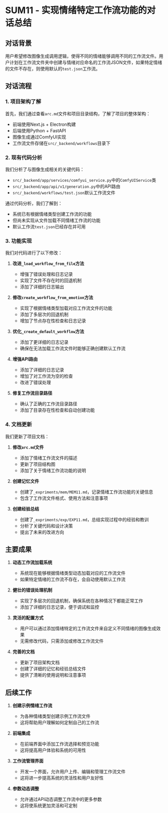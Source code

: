 # SUM11 - 实现情绪特定工作流功能的对话总结

## 对话背景

用户希望修改图像生成调用逻辑，使得不同的情绪能够调用不同的工作流文件。用户计划在工作流文件夹中创建与情绪对应命名的工作流JSON文件，如果特定情绪的文件不存在，则使用默认的`test.json`工作流。

## 对话流程

### 1. 项目架构了解

首先，我们通过查看`arc.md`文件和项目目录结构，了解了项目的整体架构：
- 前端使用Next.js + Electron构建
- 后端使用Python + FastAPI
- 图像生成通过ComfyUI实现
- 工作流文件存储在`src/_backend/workflows`目录下

### 2. 现有代码分析

我们分析了与图像生成相关的关键代码：
- `src/_backend/app/services/comfyui_service.py`中的`ComfyUIService`类
- `src/_backend/app/api/v1/generation.py`中的API路由
- `src/_backend/workflows/test.json`默认工作流文件

通过代码分析，我们了解到：
- 系统已有根据情绪类型创建工作流的功能
- 但尚未实现从文件加载不同情绪工作流的功能
- 默认工作流`test.json`已经存在并可用

### 3. 功能实现

我们对代码进行了以下修改：

1. **改进`_load_workflow_from_file`方法**
   - 增强了错误处理和日志记录
   - 实现了文件不存在时的回退机制
   - 添加了详细的日志输出

2. **修改`create_workflow_from_emotion`方法**
   - 实现了根据情绪类型加载对应工作流文件的功能
   - 添加了多层次的回退机制
   - 增加了节点存在性检查和日志记录

3. **优化`_create_default_workflow`方法**
   - 添加了更详细的日志记录
   - 确保在无法加载工作流文件时能够正确创建默认工作流

4. **增强API路由**
   - 添加了详细的日志记录
   - 增加了对工作流为空的检查
   - 改进了错误处理

5. **修复工作流目录路径**
   - 确认了正确的工作流目录路径
   - 添加了目录存在性检查和自动创建功能

### 4. 文档更新

我们更新了项目文档：

1. **修改`arc.md`文件**
   - 添加了情绪工作流文件的描述
   - 更新了项目结构图
   - 添加了关于情绪工作流功能的说明

2. **创建记忆文件**
   - 创建了`_expriments/mem/MEM11.md`，记录情绪工作流功能的关键信息
   - 包含了工作流文件格式、使用方法和注意事项

3. **创建经验总结**
   - 创建了`_expriments/exp/EXP11.md`，总结实现过程中的经验和教训
   - 分析了关键代码和设计决策
   - 提出了未来的改进方向

## 主要成果

1. **动态工作流加载系统**
   - 系统现在能够根据情绪类型动态加载对应的工作流文件
   - 如果特定情绪的工作流不存在，会自动使用默认工作流

2. **健壮的错误处理机制**
   - 实现了多层次的回退机制，确保系统在各种情况下都能正常工作
   - 添加了详细的日志记录，便于调试和监控

3. **灵活的配置方式**
   - 用户可以通过添加情绪特定的工作流文件来自定义不同情绪的图像生成效果
   - 无需修改代码，只需添加或修改工作流文件

4. **完善的文档**
   - 更新了项目架构文档
   - 创建了详细的记忆和经验总结文件
   - 提供了清晰的使用说明和注意事项

## 后续工作

1. **创建示例情绪工作流**
   - 为各种情绪类型创建示例工作流文件
   - 这将帮助用户理解如何定制自己的工作流

2. **前端集成**
   - 在前端界面中添加工作流选择和预览功能
   - 这将提高用户体验和系统的可用性

3. **工作流管理界面**
   - 开发一个界面，允许用户上传、编辑和管理工作流文件
   - 这将进一步提高系统的灵活性和用户友好性

4. **参数动态调整**
   - 允许通过API动态调整工作流中的更多参数
   - 这将使系统更加灵活和可定制 